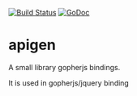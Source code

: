 [![Build Status](https://travis-ci.org/ericaro/apigen.png?branch=master)](https://travis-ci.org/ericaro/apigen) [![GoDoc](https://godoc.org/github.com/ericaro/apigen?status.svg)](https://godoc.org/github.com/ericaro/apigen)


# apigen


A small library gopherjs bindings.

It is used in gopherjs/jquery binding





